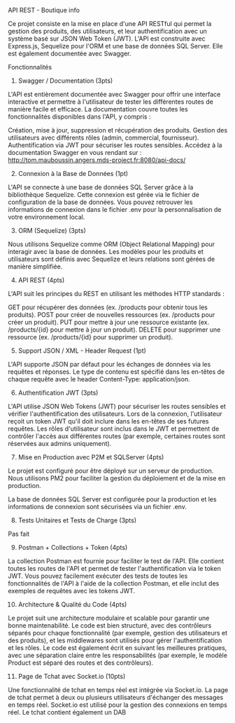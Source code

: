 API REST - Boutique info

Ce projet consiste en la mise en place d'une API RESTful qui permet la gestion des produits, des utilisateurs, et leur authentification avec un système basé sur JSON Web Token (JWT). L'API est construite avec Express.js, Sequelize pour l'ORM et une base de données SQL Server. Elle est également documentée avec Swagger.

Fonctionnalités
1. Swagger / Documentation (3pts)

L'API est entièrement documentée avec Swagger pour offrir une interface interactive et permettre à l'utilisateur de tester les différentes routes de manière facile et efficace. La documentation couvre toutes les fonctionnalités disponibles dans l'API, y compris :

Création, mise à jour, suppression et récupération des produits.
Gestion des utilisateurs avec différents rôles (admin, commercial, fournisseur).
Authentification via JWT pour sécuriser les routes sensibles.
Accédez à la documentation Swagger en vous rendant sur :
http://tom.mauboussin.angers.mds-project.fr:8080/api-docs/

2. Connexion à la Base de Données (1pt)

L'API se connecte à une base de données SQL Server grâce à la bibliothèque Sequelize. Cette connexion est gérée via le fichier de configuration de la base de données. Vous pouvez retrouver les informations de connexion dans le fichier .env pour la personnalisation de votre environnement local.

3. ORM (Sequelize) (3pts)

Nous utilisons Sequelize comme ORM (Object Relational Mapping) pour interagir avec la base de données. Les modèles pour les produits et utilisateurs sont définis avec Sequelize et leurs relations sont gérées de manière simplifiée.

4. API REST (4pts)

L'API suit les principes du REST en utilisant les méthodes HTTP standards :

GET pour récupérer des données (ex. /products pour obtenir tous les produits).
POST pour créer de nouvelles ressources (ex. /products pour créer un produit).
PUT pour mettre à jour une ressource existante (ex. /products/{id} pour mettre à jour un produit).
DELETE pour supprimer une ressource (ex. /products/{id} pour supprimer un produit).

5. Support JSON / XML - Header Request (1pt)

L'API supporte JSON par défaut pour les échanges de données via les requêtes et réponses. Le type de contenu est spécifié dans les en-têtes de chaque requête avec le header Content-Type: application/json.

6. Authentification JWT (3pts)

L'API utilise JSON Web Tokens (JWT) pour sécuriser les routes sensibles et vérifier l'authentification des utilisateurs. Lors de la connexion, l'utilisateur reçoit un token JWT qu'il doit inclure dans les en-têtes de ses futures requêtes.
Les rôles d'utilisateur sont inclus dans le JWT et permettent de contrôler l'accès aux différentes routes (par exemple, certaines routes sont réservées aux admins uniquement).

7. Mise en Production avec P2M et SQLServer (4pts)

Le projet est configuré pour être déployé sur un serveur de production. Nous utilisons PM2 pour faciliter la gestion du déploiement et de la mise en production.

La base de données SQL Server est configurée pour la production et les informations de connexion sont sécurisées via un fichier .env.

8. Tests Unitaires et Tests de Charge (3pts)

Pas fait

9. Postman + Collections + Token (4pts)

La collection Postman est fournie pour faciliter le test de l'API. Elle contient toutes les routes de l'API et permet de tester l'authentification via le token JWT. Vous pouvez facilement exécuter des tests de toutes les fonctionnalités de l'API à l'aide de la collection Postman, et elle inclut des exemples de requêtes avec les tokens JWT.

10. Architecture & Qualité du Code (4pts)

Le projet suit une architecture modulaire et scalable pour garantir une bonne maintenabilité. Le code est bien structuré, avec des contrôleurs séparés pour chaque fonctionnalité (par exemple, gestion des utilisateurs et des produits), et les middlewares sont utilisés pour gérer l'authentification et les rôles.
Le code est également écrit en suivant les meilleures pratiques, avec une séparation claire entre les responsabilités (par exemple, le modèle Product est séparé des routes et des contrôleurs).

11. Page de Tchat avec Socket.io (10pts)

Une fonctionnalité de tchat en temps réel est intégrée via Socket.io. La page de tchat permet à deux ou plusieurs utilisateurs d'échanger des messages en temps réel.
Socket.io est utilisé pour la gestion des connexions en temps réel.
Le tchat contient également un DAB
